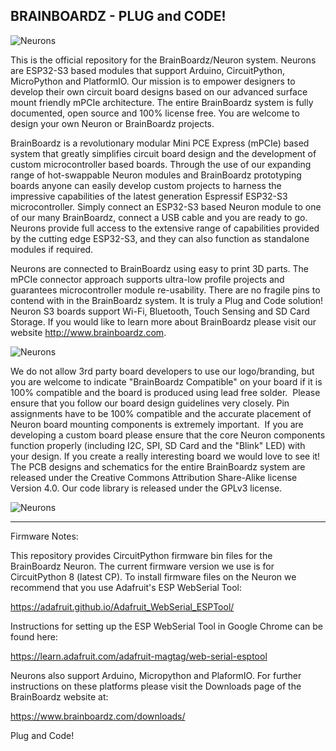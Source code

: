 ### 

## BRAINBOARDZ - PLUG and CODE! 

![Neurons](https://www.brainboardz.com/wp-content/uploads/2023/01/boardfamily.png)

This is the official repository for the BrainBoardz/Neuron system. Neurons are ESP32-S3 based modules that support Arduino, CircuitPython, MicroPython and PlatformIO. Our mission is to empower designers to develop their own circuit board designs based on our advanced surface mount friendly mPCIe architecture. The entire BrainBoardz system is fully documented, open source and 100% license free. You are welcome to design your own Neuron or BrainBoardz projects. 

BrainBoardz is a revolutionary modular Mini PCE Express (mPCIe) based system that greatly simplifies circuit board design and the development of custom microcontroller based boards.  Through the use of our expanding range of hot-swappable Neuron modules and BrainBoardz prototyping boards anyone can easily develop custom projects to harness the impressive capabilities of the latest generation Espressif ESP32-S3 microcontroller. Simply connect an ESP32-S3 based Neuron module to one of our many BrainBoardz, connect a USB cable and you are ready to go. Neurons provide full access to the extensive range of capabilities provided by the cutting edge ESP32-S3, and they can also function as standalone modules if required. 

Neurons are connected to BrainBoardz using easy to print 3D parts. The mPCIe connector approach supports ultra-low profile projects and guarantees microcontroller module re-usability. There are no fragile pins to contend with in the BrainBoardz system. It is truly a Plug and Code solution! Neuron S3 boards support Wi-Fi, Bluetooth, Touch Sensing and SD Card Storage. If you would like to learn more about BrainBoardz please visit our website http://www.brainboardz.com.

![Neurons](https://www.brainboardz.com/wp-content/uploads/2023/01/completeset.png)

We do not allow 3rd party board developers to use our logo/branding, but you are welcome to indicate "BrainBoardz Compatible" on your board if it is 100% compatible and the board is produced using lead free solder.  Please ensure that you follow our board design guidelines very closely. Pin assignments have to be 100% compatible and the accurate placement of Neuron board mounting components is extremely important.  If you are developing a custom board please ensure that the core Neuron components function properly (including I2C, SPI, SD Card and the "Blink" LED) with your design. If you create a really interesting board we would love to see it! The PCB designs and schematics for the entire BrainBoardz system are released under the Creative Commons Attribution Share-Alike license Version 4.0. Our code library is released under the GPLv3 license. 

![Neurons](https://www.brainboardz.com/wp-content/uploads/2023/01/BREADBOARD_withFramepng.png)


***

Firmware Notes: 

This repository provides CircuitPython firmware bin files for the BrainBoardz Neuron. The current firmware version we use is for CircuitPython 8 (latest CP). To install firmware files on the Neuron we recommend that you use Adafruit's ESP WebSerial Tool: 

https://adafruit.github.io/Adafruit_WebSerial_ESPTool/

Instructions for setting up the ESP WebSerial Tool in Google Chrome can be found here:

https://learn.adafruit.com/adafruit-magtag/web-serial-esptool

Neurons also support Arduino, Micropython and PlaformIO. For further instructions on these platforms please visit the Downloads page of the BrainBoardz website at:

https://www.brainboardz.com/downloads/

Plug and Code! 

<!--
**BrainBoardz/BrainBoardz** is a ✨ _special_ ✨ repository because its `README.md` (this file) appears on your GitHub profile.



-->
